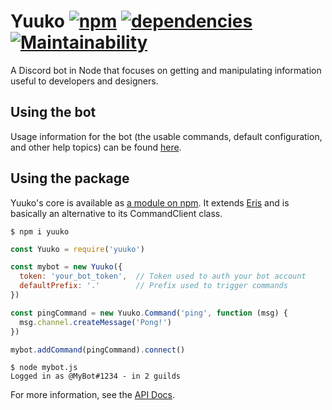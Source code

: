 # Yuuko [![npm](https://img.shields.io/npm/v/yuuko.svg)](https://www.npmjs.com/package/yuuko) [![dependencies](https://img.shields.io/david/Geo1088/yuuko.svg)](https://david-dm.org/geo1088/yuuko) [![Maintainability](https://api.codeclimate.com/v1/badges/2998a8186e36f08affa0/maintainability)](https://codeclimate.com/github/Geo1088/yuuko/maintainability)

A Discord bot in Node that focuses on getting and manipulating information useful to developers and designers.

## Using the bot

Usage information for the bot (the usable commands, default configuration, and other help topics) can be found [here](https://geo1088.github.io/yuuko).

## Using the package

Yuuko's core is available as [a module on npm](https://www.npmjs.com/package/yuuko). It extends [Eris](https://github.com/abalabahaha/eris) and is basically an alternative to its CommandClient class.

```
$ npm i yuuko
```

```js
const Yuuko = require('yuuko')

const mybot = new Yuuko({
  token: 'your_bot_token',  // Token used to auth your bot account
  defaultPrefix: '.'        // Prefix used to trigger commands
})

const pingCommand = new Yuuko.Command('ping', function (msg) {
  msg.channel.createMessage('Pong!')
})

mybot.addCommand(pingCommand).connect()
```

```
$ node mybot.js
Logged in as @MyBot#1234 - in 2 guilds
```

For more information, see the [API Docs](http://geo1088.github.io/yuuko/docs/).
